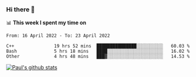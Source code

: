 ### Hi there 👋

📊 **This week I spent my time on**
<!--START_SECTION:waka-->

```text
From: 16 April 2022 - To: 23 April 2022

C++               19 hrs 52 mins  ███████████████░░░░░░░░░░   60.03 %
Bash              5 hrs 18 mins   ████░░░░░░░░░░░░░░░░░░░░░   16.02 %
Other             4 hrs 48 mins   ███▓░░░░░░░░░░░░░░░░░░░░░   14.53 %
```

<!--END_SECTION:waka-->


[![Paul's github stats](https://github-readme-stats.vercel.app/api?username=mickeyouyou&theme=dracula&show_icons=true)](https://github.com/anuraghazra/github-readme-stats)
